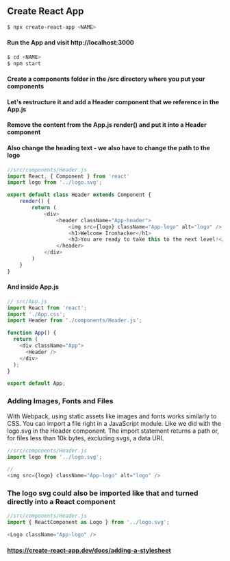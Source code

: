 ## Create React App
```bash
$ npx create-react-app <NAME>
```

#### Run the App and visit http://localhost:3000
```bash
$ cd <NAME>
$ npm start
```


#### Create a components folder in the /src directory where you put your components

#### Let's restructure it and add a Header component that we reference in the App.js

#### Remove the content from the App.js render() and put it into a Header component
#### Also change the heading text - we also have to change the path to the logo

```js
//src/components/Header.js
import React, { Component } from 'react'
import logo from '../logo.svg';

export default class Header extends Component {
    render() {
        return (
            <div>
                <header className="App-header">
                    <img src={logo} className="App-logo" alt="logo" />
                    <h1>Welcome Ironhacker</h1>
                    <h3>You are ready to take this to the next level!</h3>
                </header>
            </div>
        )
    }
}
```

#### And inside App.js
```js
// src/App.js
import React from 'react';
import './App.css';
import Header from './components/Header.js';

function App() {
  return (
    <div className="App">
      <Header />
    </div>
  );
}

export default App;
```

### Adding Images, Fonts and Files
With Webpack, using static assets like images and fonts works similarly to CSS.
You can import a file right in a JavaScript module. 
Like we did with the logo.svg in the Header component. The import statement returns a path or, for files less than 10k bytes, excluding svgs, a data URI.

```js
//src/components/Header.js
import logo from '../logo.svg';

//
<img src={logo} className="App-logo" alt="logo" />
```

### The logo svg could also be imported like that and turned directly into a React component

```js
//src/components/Header.js
import { ReactComponent as Logo } from '../logo.svg';

<Logo className="App-logo" />
``` 

#### https://create-react-app.dev/docs/adding-a-stylesheet